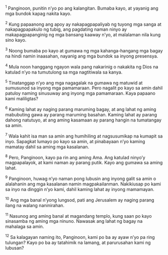 <sup>1</sup>
Panginoon, punitin nʼyo po ang kalangitan. Bumaba kayo, at yayanig ang mga bundok kapag nakita kayo. 

<sup>2</sup>
Kung papaanong ang apoy ay nakapagpapaliyab ng tuyong mga sanga at nakapagpapakulo ng tubig, ang pagdating naman ninyo ay makapagpapanginig ng mga bansang kaaway nʼyo, at malalaman nila kung sino kayo. 

<sup>3</sup>
Noong bumaba po kayo at gumawa ng mga kahanga-hangang mga bagay na hindi namin inaasahan, nayanig ang mga bundok sa inyong presensya. 

<sup>4</sup>
Mula noon hanggang ngayon wala pang nakarinig o nakakita ng Dios na katulad nʼyo na tumutulong sa mga nagtitiwala sa kanya. 

<sup>5</sup>
Tinatanggap nʼyo ang mga nagagalak na gumawa ng matuwid at sumusunod sa inyong mga pamamaraan. Pero nagalit po kayo sa amin dahil patuloy naming sinusuway ang inyong mga pamamaraan. Kaya papaano kami maliligtas? 

<sup>6</sup>
Kaming lahat ay naging parang maruming bagay, at ang lahat ng aming mabubuting gawa ay parang maruming basahan. Kaming lahat ay parang dahong natutuyo, at ang aming kasamaan ay parang hangin na tumatangay sa amin. 

<sup>7</sup>
Wala kahit isa man sa amin ang humihiling at nagsusumikap na kumapit sa inyo. Sapagkat lumayo po kayo sa amin, at pinabayaan nʼyo kaming mamatay dahil sa aming mga kasalanan. 

<sup>8</sup>
Pero, Panginoon, kayo pa rin ang aming Ama. Ang katulad ninyoʼy magpapalayok, at kami naman ay parang putik. Kayo ang gumawa sa aming lahat. 

<sup>9</sup>
Panginoon, huwag nʼyo naman pong lubusin ang inyong galit sa amin o alalahanin ang mga kasalanan namin magpakailanman. Nakikiusap po kami sa inyo na dinggin nʼyo kami, dahil kaming lahat ay inyong mamamayan. 

<sup>10</sup>
Ang mga banal nʼyong lungsod, pati ang Jerusalem ay naging parang ilang na walang naninirahan. 

<sup>11</sup>
Nasunog ang aming banal at magandang templo, kung saan po kayo sinasamba ng aming mga ninuno. Nawasak ang lahat ng bagay na mahalaga sa amin. 

<sup>12</sup>
Sa kalagayan naming ito, Panginoon, kami po ba ay ayaw nʼyo pa ring tulungan? Kayo po ba ay tatahimik na lamang, at parurusahan kami ng lubusan?